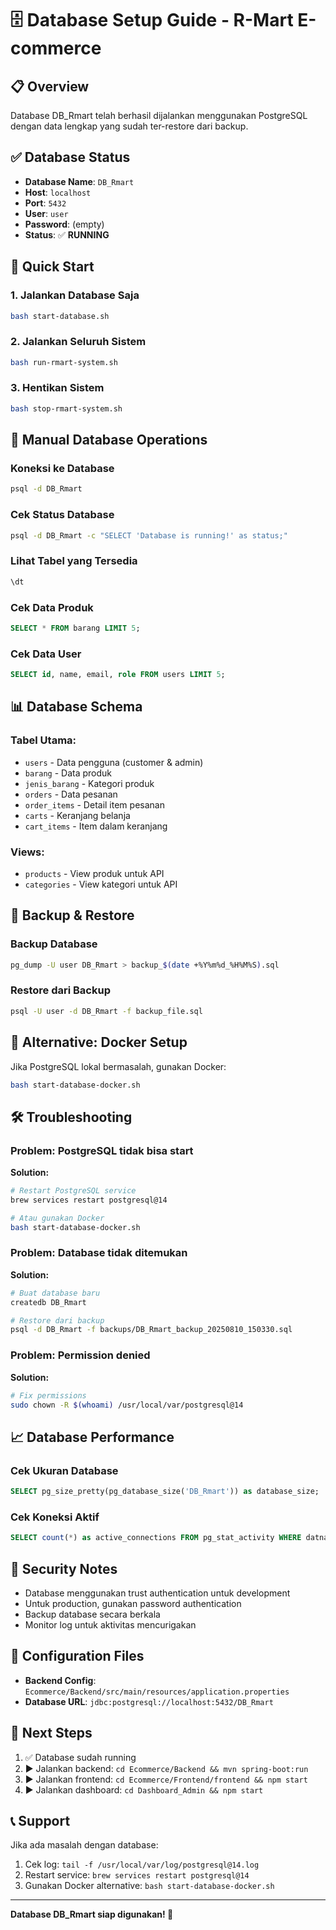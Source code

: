 # 🗄️ Database Setup Guide - R-Mart E-commerce

## 📋 Overview

Database DB_Rmart telah berhasil dijalankan menggunakan PostgreSQL dengan data lengkap yang sudah ter-restore dari backup.

## ✅ Database Status

- **Database Name**: `DB_Rmart`
- **Host**: `localhost`
- **Port**: `5432`
- **User**: `user`
- **Password**: (empty)
- **Status**: ✅ **RUNNING**

## 🚀 Quick Start

### 1. Jalankan Database Saja
```bash
bash start-database.sh
```

### 2. Jalankan Seluruh Sistem
```bash
bash run-rmart-system.sh
```

### 3. Hentikan Sistem
```bash
bash stop-rmart-system.sh
```

## 🔧 Manual Database Operations

### Koneksi ke Database
```bash
psql -d DB_Rmart
```

### Cek Status Database
```bash
psql -d DB_Rmart -c "SELECT 'Database is running!' as status;"
```

### Lihat Tabel yang Tersedia
```sql
\dt
```

### Cek Data Produk
```sql
SELECT * FROM barang LIMIT 5;
```

### Cek Data User
```sql
SELECT id, name, email, role FROM users LIMIT 5;
```

## 📊 Database Schema

### Tabel Utama:
- `users` - Data pengguna (customer & admin)
- `barang` - Data produk
- `jenis_barang` - Kategori produk
- `orders` - Data pesanan
- `order_items` - Detail item pesanan
- `carts` - Keranjang belanja
- `cart_items` - Item dalam keranjang

### Views:
- `products` - View produk untuk API
- `categories` - View kategori untuk API

## 🔄 Backup & Restore

### Backup Database
```bash
pg_dump -U user DB_Rmart > backup_$(date +%Y%m%d_%H%M%S).sql
```

### Restore dari Backup
```bash
psql -U user -d DB_Rmart -f backup_file.sql
```

## 🐳 Alternative: Docker Setup

Jika PostgreSQL lokal bermasalah, gunakan Docker:

```bash
bash start-database-docker.sh
```

## 🛠️ Troubleshooting

### Problem: PostgreSQL tidak bisa start
**Solution:**
```bash
# Restart PostgreSQL service
brew services restart postgresql@14

# Atau gunakan Docker
bash start-database-docker.sh
```

### Problem: Database tidak ditemukan
**Solution:**
```bash
# Buat database baru
createdb DB_Rmart

# Restore dari backup
psql -d DB_Rmart -f backups/DB_Rmart_backup_20250810_150330.sql
```

### Problem: Permission denied
**Solution:**
```bash
# Fix permissions
sudo chown -R $(whoami) /usr/local/var/postgresql@14
```

## 📈 Database Performance

### Cek Ukuran Database
```sql
SELECT pg_size_pretty(pg_database_size('DB_Rmart')) as database_size;
```

### Cek Koneksi Aktif
```sql
SELECT count(*) as active_connections FROM pg_stat_activity WHERE datname = 'DB_Rmart';
```

## 🔐 Security Notes

- Database menggunakan trust authentication untuk development
- Untuk production, gunakan password authentication
- Backup database secara berkala
- Monitor log untuk aktivitas mencurigakan

## 📝 Configuration Files

- **Backend Config**: `Ecommerce/Backend/src/main/resources/application.properties`
- **Database URL**: `jdbc:postgresql://localhost:5432/DB_Rmart`

## 🎯 Next Steps

1. ✅ Database sudah running
2. ▶️ Jalankan backend: `cd Ecommerce/Backend && mvn spring-boot:run`
3. ▶️ Jalankan frontend: `cd Ecommerce/Frontend/frontend && npm start`
4. ▶️ Jalankan dashboard: `cd Dashboard_Admin && npm start`

## 📞 Support

Jika ada masalah dengan database:
1. Cek log: `tail -f /usr/local/var/log/postgresql@14.log`
2. Restart service: `brew services restart postgresql@14`
3. Gunakan Docker alternative: `bash start-database-docker.sh`

---

**Database DB_Rmart siap digunakan! 🎉**